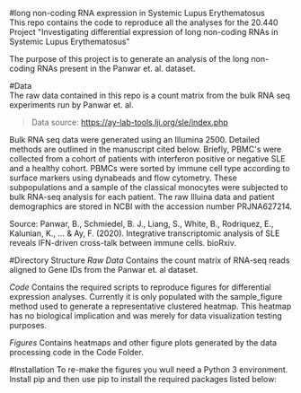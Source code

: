 #long non-coding RNA expression in Systemic Lupus Erythematosus  
This repo contains the code to reproduce all the analyses for the 20.440 Project
"Investigating differential expression of long non-coding RNAs in Systemic Lupus
Erythematosus"  

The purpose of this project is to generate an analysis of the long non-coding
RNAs present in the Panwar et. al. dataset.  

#Data  
The raw data contained in this repo is a count matrix from the bulk RNA seq
experiments run by Panwar et. al.  

>Data source: https://ay-lab-tools.lji.org/sle/index.php

Bulk RNA seq data were generated using an Illumina 2500. Detailed methods are
outlined in the manuscript cited below. Briefly, PBMC's were collected from a
cohort of patients with interferon positive or negative SLE and a healthy cohort.
PBMCs were sorted by immune cell type according to surface markers using
dynabeads and flow cytometry. These subpopulations and a sample of the classical
monocytes were subjected to bulk RNA-seq analysis for each patient. The raw
Illuina data and patient demographics are stored in NCBI with the accession
number PRJNA627214.

Source:
Panwar, B., Schmiedel, B. J., Liang, S., White, B., Rodriquez, E., Kalunian,
K., ... & Ay, F. (2020). Integrative transcriptomic analysis of SLE reveals
IFN-driven cross-talk between immune cells. bioRxiv.

#Directory Structure
*Raw Data*
Contains the count matrix of RNA-seq reads aligned to Gene IDs from
the Panwar et. al dataset.

*Code*
Contains the required scripts to reproduce figures for differential
expression analyses. Currently it is only populated with the sample_figure
method used to generate a representative clustered heatmap. This heatmap has
no biological implication and was merely for data visualization testing
purposes.

*Figures*
Contains heatmaps and other figure plots generated by the
data processing code in the Code Folder.

#Installation
To re-make the figures you wull need a Python 3 environment. Install pip and
then use pip to install the required packages listed below:
